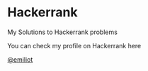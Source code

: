 # Hackerrank
My Solutions to Hackerrank problems

You can check my profile on Hackerrank here

  [@emiliot](https://www.hackerrank.com/emiliot)
